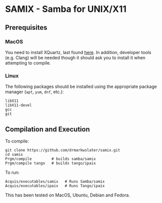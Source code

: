 # SAMIX - Samba for UNIX/X11


## Prerequisites

### MacOS

You need to install XQuartz, last found [here](https://www.xquartz.org/).
In addition, developer tools (e.g. Clang) will be needed though it should
ask you to install it when attempting to compile.

### Linux

The following packages should be installed using the appropriate package
manager (`apt`, `yum`, `dnf`, etc.):
```
libX11
libX11-devel
gcc
git
```

## Compilation and Execution

To compile:

```
git clone https://github.com/drmarkwslater/samix.git
cd samix
Prgm/compile         # builds samba/samix
Prgm/compile tango   # builds tango/ipaix
```

To run:
```
Acquis/executables/samix   # Runs Samba/samix
Acquis/executables/ipaix   # Runs Tango/ipaix
```

This has been tested on MacOS, Ubuntu, Debian and Fedora.
